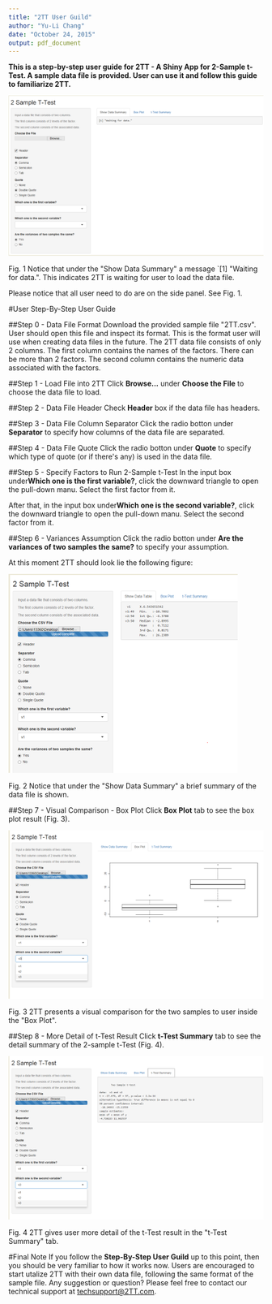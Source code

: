 ```yaml
---
title: "2TT User Guild"
author: "Yu-Li Chang"
date: "October 24, 2015"
output: pdf_document
---
```


**This is a step-by-step user guide for 2TT - A Shiny App for 2-Sample t-Test. A sample data file is provided. User can use it and follow this guide to familiarize 2TT.**

![alt text](AppLook1.png)

Fig. 1 Notice that under the "Show Data Summary" a message `[1] "Waiting for data.". This indicates 2TT is waiting for user to load the data file.

Please notice that all user need to do are on the side panel. See Fig. 1.

#User Step-By-Step User Guide

##Step 0 - Data File Format
Download the provided sample file "2TT.csv". User should open this file and inspect its format. This is the format user will use when creating data files in the future. The 2TT data file consists of only 2 columns. The first column contains the names of the factors. There can be more than 2 factors. The second column contains the numeric data associated with the factors.

##Step 1 - Load File into 2TT
Click **Browse...** under **Choose the File** to choose the data file to load.

##Step 2 - Data File Header
Check **Header** box if the data file has headers.

##Step 3 - Data File Column Separator
Click the radio botton under **Separator** to specify how columns of the data file are separated.

##Step 4 - Data File Quote
Click the radio botton under **Quote** to specify which type of quote (or if there's any) is used in the data file.

##Step 5 - Specify Factors to Run 2-Sample t-Test
In the input box under**Which one is the first variable?**, click the downward triangle to open the pull-down manu. Select the first factor from it. 

After that, in the input box under**Which one is the second variable?**, click the downward triangle to open the pull-down manu. Select the second factor from it.

##Step 6 - Variances Assumption
Click the radio botton under **Are the variances of two samples the same?** to specify your assumption.

At this moment 2TT should look lie the following figure:

![alt text](AppLook.png)

Fig. 2 Notice that under the "Show Data Summary" a brief summary of the data file is shown.

##Step 7 - Visual Comparison - Box Plot
Click **Box Plot** tab to see the box plot result (Fig. 3).

![alt text](BoxPlot.png)

Fig. 3 2TT presents a visual comparison for the two samples to user inside the "Box Plot".

##Step 8 - More Detail of t-Test Result
Click **t-Test Summary** tab to see the detail summary of the 2-sample t-Test (Fig. 4). 

![alt text](t-TestSummary.png)

Fig. 4 2TT gives user more detail of the t-Test result in the "t-Test Summary" tab.

#Final Note
If you follow the **Step-By-Step User Guild** up to this point, then you should be very familiar to how it works now. Users are encouraged to start utalize 2TT with their own data file, following the same format of the sample file. Any suggestion or question? Please feel free to contact our technical support at techsupport@2TT.com.

